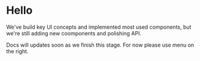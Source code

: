 # Hello

We've build key UI concepts and implemented most used components, but we're still adding new coomponents and polishing API.

Docs will updates soon as we finish this stage. For now please use menu on the right.
